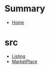 # Summary
- [Home](README.md)
# src
  - [Listing](src/Listing.sol/contract.Listing.md)
  - [MarketPlace](src/MarketPlace.sol/contract.MarketPlace.md)

